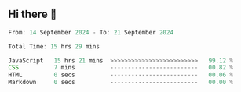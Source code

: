 ## Hi there 👋
<!--START_SECTION:Muni-->

```Javascript
From: 14 September 2024 - To: 21 September 2024

Total Time: 15 hrs 29 mins

JavaScript   15 hrs 21 mins  >>>>>>>>>>>>>>>>>>>>>>>>>   99.12 %
CSS          7 mins          -------------------------   00.82 %
HTML         0 secs          -------------------------   00.06 %
Markdown     0 secs          -------------------------   00.00 %
```

<!--END_SECTION:Muni-->
